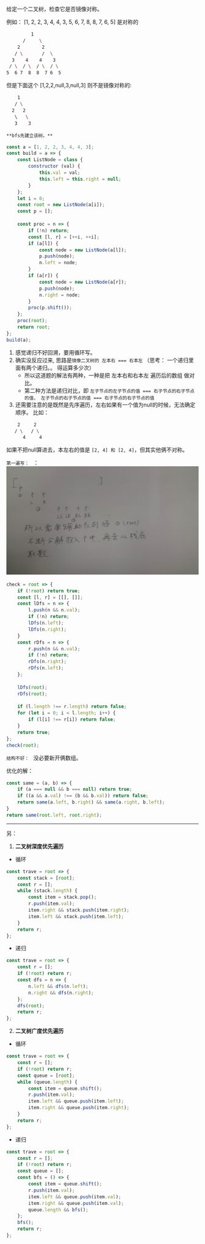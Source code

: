 给定一个二叉树，检查它是否镜像对称。

例如：
 [1, 2, 2, 3, 4, 4, 3, 5, 6, 7, 8, 8, 7, 6, 5] 是对称的

``` bash
         1
      /     \
    2        2
   / \       /  \
  3    4    4    3
 / \  / \  / \  / \
5  6 7  8  8  7 6  5
```
但是下面这个 [1,2,2,null,3,null,3] 则不是镜像对称的:

``` bash
    1
   / \
  2   2
   \   \
   3    3
```

`**bfs先建立该树。**`
``` js
const a = [1, 2, 2, 3, 4, 4, 3];
const build = a => {
	const ListNode = class {
		constructor (val) {
			this.val = val;
			this.left = this.right = null;
		}
	};
	let i = 0;
	const root = new ListNode(a[i]);
	const p = [];

	const proc = n => {
		if (!n) return;
		const [l, r] = [++i, ++i];
		if (a[l]) {
			const node = new ListNode(a[l]);
			p.push(node);
			n.left = node;
		}
		if (a[r]) {
			const node = new ListNode(a[r]);
			p.push(node);
			n.right = node;
		}
		proc(p.shift());
	};
	proc(root);
	return root;
};
build(a);
```

1. 感觉递归不好回溯，要用循环写。
2. 确实没反应过来, 思路是`镜像二叉树的 左本右 === 右本左` （思考： 一个递归里面有两个递归。。  得运算多少次）
	- 所以这道题的解法有两种，一种是把 左本右和右本左 遍历后的数组 做对比。
	- 第二种方法是递归对比，即 `左子节点的左子节点的值 === 右子节点的右子节点的值， 左子节点的右子节点的值 === 右子节点的右子节点的值`
3. 还需要注意的是既然是先序遍历，左右如果有一个值为null的时候，无法确定顺序。
比如：
``` bash
    2     2
   / \   / \
      4     4
```
如果不把null算进去，本左右的值是 `[2, 4] 和 [2, 4]`，但其实他俩不对称。


`第一遍写： `
：
![img](./img/bfs.jpg)
``` js
check = root => {
	if (!root) return true;
	const [l, r] = [[], []];
	const lDfs = n => {
		l.push(n && n.val);
		if (!n) return;
		lDfs(n.left);
		lDfs(n.right);
	}
	const rDfs = n => {
		r.push(n && n.val);
		if (!n) return;
		rDfs(n.right);
		rDfs(n.left);
	};

	lDfs(root);
	rDfs(root);

	if (l.length !== r.length) return false;
    for (let i = 0; i < l.length; i++) {
        if (l[i] !== r[i]) return false;
    }
    return true;
};
check(root);
```

`结构不好： ` 没必要新开俩数组。

优化的解：
``` js
const same = (a, b) => {
	if (a === null && b === null) return true;
	if ((a && a.val) !== (b && b.val)) return false;
	return same(a.left, b.right) && same(a.right, b.left);
}
return same(root.left, root.right);
```


---
另：
1. **二叉树深度优先遍历**
- 循环
``` js
const trave = root => {
	const stack = [root];
	const r = [];
	while (stack.length) {
		const item = stack.pop();
		r.push(item.val);
		item.right && stack.push(item.right);
		item.left && stack.push(item.left);
	}
	return r;
};
```

- 递归
``` js
const trave = root => {
	const r = [];
	if (!root) return r;
	const dfs = n => {
		n.left && dfs(n.left);
		n.right && dfs(n.right);
	};
	dfs(root);
	return r;
};
```

2. **二叉树广度优先遍历**
- 循环
``` js
const trave = root => {
	const r = [];
	if (!root) return r;
	const queue = [root];
	while (queue.length) {
		const item = queue.shift();
		r.push(item.val);
		item.left && queue.push(item.left);
		item.right && queue.push(item.right);
	}
	return r;
};
```

- 递归
``` js
const trave = root => {
	const r = [];
	if (!root) return r;
	const queue = [];
	const bfs = () => {
		const item = queue.shift();
		r.push(item.val);
		item.left && queue.push(item.val);
		item.right && queue.push(item.val);
		queue.length && bfs();
	};
	bfs();
	return r;
};
```